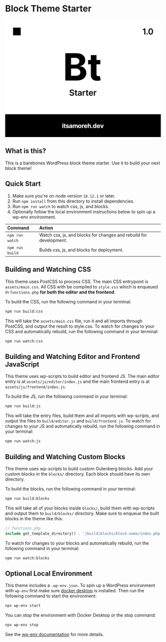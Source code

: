 # Block Theme Starter

![Theme screenshot](screenshot.png)

## What is this?

This is a barebones WordPress block theme starter. Use it to build your next block theme!

## Quick Start

1. Make sure you're on node version `18.12.1` or later.
1. Run `npm install` from this directory to install dependencies.
1. Run `npm run watch` to watch css, js, and blocks.
1. Optionally follow the local environment instructions below to spin up a
   wp-env environment.

| Command         | Action                                                             |
| :-------------- | :----------------------------------------------------------------- |
| `npm run watch` | Watch css, js, and blocks for changes and rebuild for development. |
| `npm run build` | Builds css, js, and blocks for deployment.                         |

## Building and Watching CSS

This theme uses PostCSS to process CSS. The main CSS entrypoint is
`assets/main.css`. All CSS with be compiled to `style.css` which is enqueued in
`functions.php` **for both the editor and the frontend**.

To build the CSS, run the following command in your terminal:

```bash
npm run build:css
```

This will take the `assets/main.css` file, run it and all imports through
PostCSS, and output the result to style.css. To watch for changes to your CSS
and automatically rebuild, run the following command in your terminal:

```bash
npm run watch:css
```

## Building and Watching Editor and Frontend JavaScript

This theme uses wp-scripts to build editor and frontend JS. The main editor
entry is at `assets/js/editor/index.js` and the main frontend entry is at
`assets/js/frontend/index.js`.

To build the JS, run the following command in your terminal:

```bash
npm run build:js
```

This will take the entry files, build them and all imports with wp-scripts, and
output the files to `build/editor.js` and `build/frontend.js`. To watch for
changes to your JS and automatically rebuild, run the following command in your
terminal:

```bash
npm run watch:js
```

## Building and Watching Custom Blocks

This theme uses wp-scripts to build custom Gutenberg blocks. Add your custom
blocks in the `blocks/` directory. Each block should have its own directory.

To build the blocks, run the following command in your terminal:

```bash
npm run build:blocks
```

This will take all of your blocks inside `blocks/`, build them with wp-scripts
and output them to `build/blocks/` directory. Make sure to enqueue the built
blocks in the theme like this:

```php
// functions.php
include get_template_directory() . '/build/blocks/block-name/index.php';
```

To watch for changes to your blocks and automatically rebuild, run the following
command in your terminal:

```bash
npm run watch:blocks
```

## Optional Local Environment

This theme includes a `.wp-env.json`. To spin up a WordPress environment with
`wp-env` first make sure
[docker desktop](https://www.docker.com/products/docker-desktop/) is installed.
Then run the following command to start the environment:

```bash
npx wp-env start
```

You can stop the environment with Docker Desktop or the stop command:

```bash
npx wp-env stop
```

See the
[wp-env documentation](https://developer.wordpress.org/block-editor/reference-guides/packages/packages-env/#installation)
for more details.
